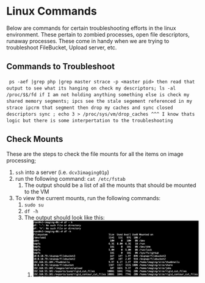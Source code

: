 # Linux Commands

Below are commands for certain troubleshooting efforts in the linux environment.   These pertain to zombied processes, open file descriptors, runaway processes.   These come in handy when we are trying to troubleshoot FileBucket, Upload server, etc.

## Commands to Troubleshoot

`
ps -aef |grep php |grep master
strace -p <master pid>
then read that output to see what its hanging on
check my descriptors;
ls -al /proc/$$/fd
if I am not holding anything something else is
check my shared memory segments;
ipcs
see the stale segement referenced in my strace
ipcrm that segment
then drop my caches and sync closed descriptors
sync ; echo 3 > /proc/sys/vm/drop_caches
^^^ I know thats logic but there is some interpertation to the troubleshooting`

## Check Mounts

These are the steps to check the file mounts for all the items on image processing;
1. ``ssh`` into a server (i.e. ``dcv3imaging01p``)
1. run the following command: ```cat /etc/fstab```
    1. The output should be a list of all the mounts that should be mounted to the VM
1. To view the current mounts, run the following commands:
    1.  ```sudo su```
    1. ```df -h```
    1. The output should look like this:
        1. ![DF Output](/images/linux-commands/df-h-output.png)